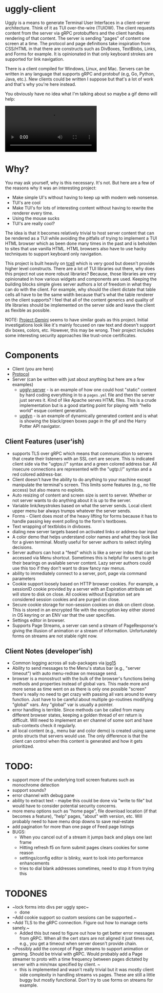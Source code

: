 # uggly-client
Uggly is a means to generate Terminal User Interfaces in a client-server architecture. Think of it as TUI over-the-wire (TUIOW). The client requests content from the server via gRPC protobuffers and the client handles rendering of that content. The server is sending "pages" of content one screen at a time. The protocol and page definitions take inspiration from CSS/HTML in that there are constructs such as DivBoxes, TextBlobs, Links, and Forms for example. It is opinionated in that only keyboard strokes are supported for link navigation.

There is a client compiled for Windows, Linux, and Mac. Servers can be written in any language that supports gRPC and protobuf (e.g, Go, Python, Java, etc.). New clients could be written I suppose but that's a lot of work and that's why you're here instead.

You obviously have no idea what I'm talking about so maybe a gif demo will help: 

![](./img/demo.mp4)


# Why?
You may ask yourself, why is this necessary. It's not. But here are a few of the reasons why it was an interesting project:

* Make simple UI's without having to keep up with modern web nonsense.
* TUI's are cool
* Make TUI's for lots of interesting content without having to rewrite the renderer every time. 
* Using the mouse sucks
* TUI's are really cool?

The idea is that it becomes relatively trivial to host server content that can be rendered as a TUI while avoiding the pitfalls of trying to implement a TUI HTML browser which as been done many times in the past and is beholden to sites that use vanilla HTML.  HTML browsers also have to use hacky techniques to support keyboard only navigation.

This project is built heavily on [tcell](https://github.com/gdamore/tcell) which is very good but doesn't provide higher level constructs. There are a lot of TUI libraries out there, why does this project not use more robust libraries? Because, those libraries are very opinionated in how various widgets and components are used. Keeping the building blocks simple gives server authors a lot of freedom in what they can do with the client. For example, why should the client dictate that table cells all have to be the same width because that's what the table renderer on the client supports? I feel that all of the content generics and quality of life libraries should be implemented on the server side and leave the client as flexible as possible. 

NOTE: [Project Gemini](https://gemini.circumlunar.space/) seems to have similar goals as this project. Initial investigations look like it's mainly focused on raw text and doesn't support div boxes, colors, etc. However, this may be wrong. Their project includes some interesting security approaches like trust-once certificates. 

# Components
* Client (you are here)
* [Protocol](https://github.com/rendicott/uggly)
* Server (can be written with just about anything but here are a few examples)
  * [uggly-server](https://github.com/rendicott/uggly-server) - is an example of how one could host "static" content by hard coding everything in to a `pages.yml` file and then the server just serves it. Kind of like Apache serves HTML files. This is a crude implementation but is a good starting point for playing with "hello world" esque content generation.
  * [ugdyn](https://github.com/rendicott/ugdyn) - is an example of dynamically generated content and is what is showing the black/green boxes page in the gif and the Harry Potter API navigator. 

## Client Features (user'ish)
* supports TLS over gRPC which means that communication to servers that create their listeners with an SSL cert are secure. This is indicated client side via the "ugtps://" syntax and a green colored address bar. All insecure connections are represented with the "ugtp://" syntax and a red colored address-bar.
* Client doesn't have the ability to do anything to your machine except manipulate the terminal's screen. This limits some features (e.g., no file access) but also means no exploits. 
* Auto resizing of content and screen size is sent to server. Whether or not server wants to do anything about it is up to the server. 
* Variable link/keystrokes based on what the server sends. Local client upper menu bar always trumps whatever the server sends.
* Forms - Client does most of the heavy lifting for forms because it has to handle passing key event polling to the form's textboxes.
* Text wrapping of textblobs in divboxes. 
* dialing new server targets based on activated links or address-bar input
* A color demo that helps understand color names and what they look like for a given terminal. Mostly useful for server authors to select styling decisions. 
* Server authors can host a "feed" which is like a server index that can be accessed via Menu shortcut. Sometimes this is helpful for users to get their bearings on available server content. Lazy server authors could use this too if they don't want to draw fancy nav menus. 
* ability to immediately connect to a server, port, page via command parameters
* Cookie support loosely based on HTTP browser cookies. For example, a sessionID cookie provided by a server with an Expiration attribute set will store to disk on close. All cookies without Expiration set are considered session cookies and are purged on close. 
* Secure cookie storage for non-session cookies on disk on client close. This is stored in an encrypted file with the encryption key either stored in OS keyring or an ENV var that the user specifies. 
* Settings editor in browser.
* Supports Page Streams, a server can send a stream of PageResponse's giving the illusion of animation or a stream of information. Unfortunately forms on streams are not stable right now. 

## Client Notes (developer'ish)
* Common logging across all sub-packages via [log15](https://github.com/inconshreveable/log15)
* Ability to send messages to the Menu's status bar (e.g., "server timeout") with auto menu-redraw on message send. 
* browser is a monostruct with the bulk of the browser's functions being methods and properties instead of global vars. This made more and more sense as time went on as there is only one possible "screen" there's really no need to get crazy with passing all vars around to every function. Just have to be careful about multiple go-routines modifying "global" vars. Any "global" var is usually a pointer.
* error handling is terrible. Since methods can be called from many different browser states, keeping a golden thread of err return is difficult. Will need to implement an err channel of some sort and have sub-contexts check it regularly. 
* all local content (e.g., menu bar and color demo) is created using same proto structs that servers would use. The only difference is that the client can control when this content is generated and how it gets prioritized. 

# TODO:
* support more of the underlying tcell screen features such as monochrome detection
* support sounds?
* error channel with debug pane
* ability to extract text - maybe this could be done via "write to file" but would have to consider potential security concerns.
* more menu options such as "home page", file download location (if that becomes a feature), "help" pages, "about" with version, etc. Will probably need to have menu drop downs to save real-estate
* add pagination for more than one page of Feed page listings
* BUGS:
  * When you cancel out of a stream it jumps back and plays one last frame
  * Hitting refresh f5 on form submit pages clears cookies for some reason
  * settings/config editor is blinky, want to look into performance enhancements
  * tries to dial blank addresses sometimes, need to stop it from trying this

# TODONES
* ~lock forms into divs per uggly spec~
  * done
* ~Add cookie support so custom sessions can be supported.~
* ~Add TLS to the gRPC connection. Figure out how to manage certs sanely.~ 
  * Added this but need to figure out how to get better error messages from gRPC. When all the cert stars are not aligned it just times out, e.g., you get a timeout when server doesn't provide chain. 
* ~Possibly add the concept of Page streams to support animation or gaming. Should be trivial with gRPC. Would probably add a Page streamer to proto with a time frequency between pages dictated by server with a min/max specified by client. ~
  * this is implemented and wasn't really trivial but it was mostly client side complexity in handling streams vs pages. These are still a little buggy but mostly functional. Don't try to use forms on streams for example. 
